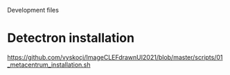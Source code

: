 Development files


# Detectron installation


https://github.com/vyskocj/ImageCLEFdrawnUI2021/blob/master/scripts/01_metacentrum_installation.sh


